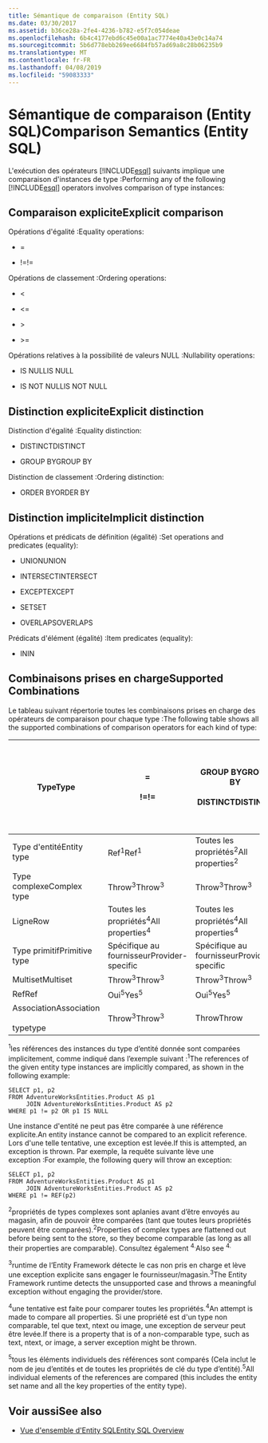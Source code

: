```yaml
---
title: Sémantique de comparaison (Entity SQL)
ms.date: 03/30/2017
ms.assetid: b36ce28a-2fe4-4236-b782-e5f7c054deae
ms.openlocfilehash: 6b4c4177ebd6c45e00a1ac7774e40a43e0c14a74
ms.sourcegitcommit: 5b6d778ebb269ee6684fb57ad69a8c28b06235b9
ms.translationtype: MT
ms.contentlocale: fr-FR
ms.lasthandoff: 04/08/2019
ms.locfileid: "59083333"
---
```

# <a name="comparison-semantics-entity-sql"></a><span data-ttu-id="7ce4f-102">Sémantique de comparaison (Entity SQL)</span><span class="sxs-lookup"><span data-stu-id="7ce4f-102">Comparison Semantics (Entity SQL)</span></span>
<span data-ttu-id="7ce4f-103">L'exécution des opérateurs [!INCLUDE[esql](../../../../../../includes/esql-md.md)] suivants implique une comparaison d'instances de type :</span><span class="sxs-lookup"><span data-stu-id="7ce4f-103">Performing any of the following [!INCLUDE[esql](../../../../../../includes/esql-md.md)] operators involves comparison of type instances:</span></span>  
  
## <a name="explicit-comparison"></a><span data-ttu-id="7ce4f-104">Comparaison explicite</span><span class="sxs-lookup"><span data-stu-id="7ce4f-104">Explicit comparison</span></span>  
 <span data-ttu-id="7ce4f-105">Opérations d'égalité :</span><span class="sxs-lookup"><span data-stu-id="7ce4f-105">Equality operations:</span></span>  
  
-   =  
  
-   <span data-ttu-id="7ce4f-106">!=</span><span class="sxs-lookup"><span data-stu-id="7ce4f-106">!=</span></span>  
  
 <span data-ttu-id="7ce4f-107">Opérations de classement :</span><span class="sxs-lookup"><span data-stu-id="7ce4f-107">Ordering operations:</span></span>  
  
-   <  
  
-   \<=  
  
-   \>  
  
-   \>=  
  
 <span data-ttu-id="7ce4f-108">Opérations relatives à la possibilité de valeurs NULL :</span><span class="sxs-lookup"><span data-stu-id="7ce4f-108">Nullability operations:</span></span>  
  
-   <span data-ttu-id="7ce4f-109">IS NULL</span><span class="sxs-lookup"><span data-stu-id="7ce4f-109">IS NULL</span></span>  
  
-   <span data-ttu-id="7ce4f-110">IS NOT NULL</span><span class="sxs-lookup"><span data-stu-id="7ce4f-110">IS NOT NULL</span></span>  
  
## <a name="explicit-distinction"></a><span data-ttu-id="7ce4f-111">Distinction explicite</span><span class="sxs-lookup"><span data-stu-id="7ce4f-111">Explicit distinction</span></span>  
 <span data-ttu-id="7ce4f-112">Distinction d'égalité :</span><span class="sxs-lookup"><span data-stu-id="7ce4f-112">Equality distinction:</span></span>  
  
-   <span data-ttu-id="7ce4f-113">DISTINCT</span><span class="sxs-lookup"><span data-stu-id="7ce4f-113">DISTINCT</span></span>  
  
-   <span data-ttu-id="7ce4f-114">GROUP BY</span><span class="sxs-lookup"><span data-stu-id="7ce4f-114">GROUP BY</span></span>  
  
 <span data-ttu-id="7ce4f-115">Distinction de classement :</span><span class="sxs-lookup"><span data-stu-id="7ce4f-115">Ordering distinction:</span></span>  
  
-   <span data-ttu-id="7ce4f-116">ORDER BY</span><span class="sxs-lookup"><span data-stu-id="7ce4f-116">ORDER BY</span></span>  
  
## <a name="implicit-distinction"></a><span data-ttu-id="7ce4f-117">Distinction implicite</span><span class="sxs-lookup"><span data-stu-id="7ce4f-117">Implicit distinction</span></span>  
 <span data-ttu-id="7ce4f-118">Opérations et prédicats de définition (égalité) :</span><span class="sxs-lookup"><span data-stu-id="7ce4f-118">Set operations and predicates (equality):</span></span>  
  
-   <span data-ttu-id="7ce4f-119">UNION</span><span class="sxs-lookup"><span data-stu-id="7ce4f-119">UNION</span></span>  
  
-   <span data-ttu-id="7ce4f-120">INTERSECT</span><span class="sxs-lookup"><span data-stu-id="7ce4f-120">INTERSECT</span></span>  
  
-   <span data-ttu-id="7ce4f-121">EXCEPT</span><span class="sxs-lookup"><span data-stu-id="7ce4f-121">EXCEPT</span></span>  
  
-   <span data-ttu-id="7ce4f-122">SET</span><span class="sxs-lookup"><span data-stu-id="7ce4f-122">SET</span></span>  
  
-   <span data-ttu-id="7ce4f-123">OVERLAPS</span><span class="sxs-lookup"><span data-stu-id="7ce4f-123">OVERLAPS</span></span>  
  
 <span data-ttu-id="7ce4f-124">Prédicats d'élément (égalité) :</span><span class="sxs-lookup"><span data-stu-id="7ce4f-124">Item predicates (equality):</span></span>  
  
-   <span data-ttu-id="7ce4f-125">IN</span><span class="sxs-lookup"><span data-stu-id="7ce4f-125">IN</span></span>  
  
## <a name="supported-combinations"></a><span data-ttu-id="7ce4f-126">Combinaisons prises en charge</span><span class="sxs-lookup"><span data-stu-id="7ce4f-126">Supported Combinations</span></span>  
 <span data-ttu-id="7ce4f-127">Le tableau suivant répertorie toutes les combinaisons prises en charge des opérateurs de comparaison pour chaque type :</span><span class="sxs-lookup"><span data-stu-id="7ce4f-127">The following table shows all the supported combinations of comparison operators for each kind of type:</span></span>  
  
|**<span data-ttu-id="7ce4f-128">Type</span><span class="sxs-lookup"><span data-stu-id="7ce4f-128">Type</span></span>**|**=**<br /><br /> **<span data-ttu-id="7ce4f-129">!=</span><span class="sxs-lookup"><span data-stu-id="7ce4f-129">!=</span></span>**|**<span data-ttu-id="7ce4f-130">GROUP BY</span><span class="sxs-lookup"><span data-stu-id="7ce4f-130">GROUP BY</span></span>**<br /><br /> **<span data-ttu-id="7ce4f-131">DISTINCT</span><span class="sxs-lookup"><span data-stu-id="7ce4f-131">DISTINCT</span></span>**|**<span data-ttu-id="7ce4f-132">UNION</span><span class="sxs-lookup"><span data-stu-id="7ce4f-132">UNION</span></span>**<br /><br /> **<span data-ttu-id="7ce4f-133">INTERSECT</span><span class="sxs-lookup"><span data-stu-id="7ce4f-133">INTERSECT</span></span>**<br /><br /> **<span data-ttu-id="7ce4f-134">EXCEPT</span><span class="sxs-lookup"><span data-stu-id="7ce4f-134">EXCEPT</span></span>**<br /><br /> **<span data-ttu-id="7ce4f-135">SET</span><span class="sxs-lookup"><span data-stu-id="7ce4f-135">SET</span></span>**<br /><br /> **<span data-ttu-id="7ce4f-136">OVERLAPS</span><span class="sxs-lookup"><span data-stu-id="7ce4f-136">OVERLAPS</span></span>**|**<span data-ttu-id="7ce4f-137">IN</span><span class="sxs-lookup"><span data-stu-id="7ce4f-137">IN</span></span>**|**<span data-ttu-id="7ce4f-138"><   <=</span><span class="sxs-lookup"><span data-stu-id="7ce4f-138"><   <=</span></span>**<br /><br /> **<span data-ttu-id="7ce4f-139">>   >=</span><span class="sxs-lookup"><span data-stu-id="7ce4f-139">>   >=</span></span>**|**<span data-ttu-id="7ce4f-140">ORDER BY</span><span class="sxs-lookup"><span data-stu-id="7ce4f-140">ORDER BY</span></span>**|**<span data-ttu-id="7ce4f-141">IS NULL</span><span class="sxs-lookup"><span data-stu-id="7ce4f-141">IS NULL</span></span>**<br /><br /> **<span data-ttu-id="7ce4f-142">IS NOT NULL</span><span class="sxs-lookup"><span data-stu-id="7ce4f-142">IS NOT NULL</span></span>**|  
|-|-|-|-|-|-|-|-|  
|<span data-ttu-id="7ce4f-143">Type d'entité</span><span class="sxs-lookup"><span data-stu-id="7ce4f-143">Entity type</span></span>|<span data-ttu-id="7ce4f-144">Ref<sup>1</sup></span><span class="sxs-lookup"><span data-stu-id="7ce4f-144">Ref<sup>1</sup></span></span>|<span data-ttu-id="7ce4f-145">Toutes les propriétés<sup>2</sup></span><span class="sxs-lookup"><span data-stu-id="7ce4f-145">All properties<sup>2</sup></span></span>|<span data-ttu-id="7ce4f-146">Toutes les propriétés<sup>2</sup></span><span class="sxs-lookup"><span data-stu-id="7ce4f-146">All properties<sup>2</sup></span></span>|<span data-ttu-id="7ce4f-147">Toutes les propriétés<sup>2</sup></span><span class="sxs-lookup"><span data-stu-id="7ce4f-147">All properties<sup>2</sup></span></span>|<span data-ttu-id="7ce4f-148">Throw<sup>3</sup></span><span class="sxs-lookup"><span data-stu-id="7ce4f-148">Throw<sup>3</sup></span></span>|<span data-ttu-id="7ce4f-149">Throw<sup>3</sup></span><span class="sxs-lookup"><span data-stu-id="7ce4f-149">Throw<sup>3</sup></span></span>|<span data-ttu-id="7ce4f-150">Ref<sup>1</sup></span><span class="sxs-lookup"><span data-stu-id="7ce4f-150">Ref<sup>1</sup></span></span>|  
|<span data-ttu-id="7ce4f-151">Type complexe</span><span class="sxs-lookup"><span data-stu-id="7ce4f-151">Complex type</span></span>|<span data-ttu-id="7ce4f-152">Throw<sup>3</sup></span><span class="sxs-lookup"><span data-stu-id="7ce4f-152">Throw<sup>3</sup></span></span>|<span data-ttu-id="7ce4f-153">Throw<sup>3</sup></span><span class="sxs-lookup"><span data-stu-id="7ce4f-153">Throw<sup>3</sup></span></span>|<span data-ttu-id="7ce4f-154">Throw<sup>3</sup></span><span class="sxs-lookup"><span data-stu-id="7ce4f-154">Throw<sup>3</sup></span></span>|<span data-ttu-id="7ce4f-155">Throw<sup>3</sup></span><span class="sxs-lookup"><span data-stu-id="7ce4f-155">Throw<sup>3</sup></span></span>|<span data-ttu-id="7ce4f-156">Throw<sup>3</sup></span><span class="sxs-lookup"><span data-stu-id="7ce4f-156">Throw<sup>3</sup></span></span>|<span data-ttu-id="7ce4f-157">Throw<sup>3</sup></span><span class="sxs-lookup"><span data-stu-id="7ce4f-157">Throw<sup>3</sup></span></span>|<span data-ttu-id="7ce4f-158">Throw<sup>3</sup></span><span class="sxs-lookup"><span data-stu-id="7ce4f-158">Throw<sup>3</sup></span></span>|  
|<span data-ttu-id="7ce4f-159">Ligne</span><span class="sxs-lookup"><span data-stu-id="7ce4f-159">Row</span></span>|<span data-ttu-id="7ce4f-160">Toutes les propriétés<sup>4</sup></span><span class="sxs-lookup"><span data-stu-id="7ce4f-160">All properties<sup>4</sup></span></span>|<span data-ttu-id="7ce4f-161">Toutes les propriétés<sup>4</sup></span><span class="sxs-lookup"><span data-stu-id="7ce4f-161">All properties<sup>4</sup></span></span>|<span data-ttu-id="7ce4f-162">Toutes les propriétés<sup>4</sup></span><span class="sxs-lookup"><span data-stu-id="7ce4f-162">All properties<sup>4</sup></span></span>|<span data-ttu-id="7ce4f-163">Throw<sup>3</sup></span><span class="sxs-lookup"><span data-stu-id="7ce4f-163">Throw<sup>3</sup></span></span>|<span data-ttu-id="7ce4f-164">Throw<sup>3</sup></span><span class="sxs-lookup"><span data-stu-id="7ce4f-164">Throw<sup>3</sup></span></span>|<span data-ttu-id="7ce4f-165">Toutes les propriétés<sup>4</sup></span><span class="sxs-lookup"><span data-stu-id="7ce4f-165">All properties<sup>4</sup></span></span>|<span data-ttu-id="7ce4f-166">Throw<sup>3</sup></span><span class="sxs-lookup"><span data-stu-id="7ce4f-166">Throw<sup>3</sup></span></span>|  
|<span data-ttu-id="7ce4f-167">Type primitif</span><span class="sxs-lookup"><span data-stu-id="7ce4f-167">Primitive type</span></span>|<span data-ttu-id="7ce4f-168">Spécifique au fournisseur</span><span class="sxs-lookup"><span data-stu-id="7ce4f-168">Provider-specific</span></span>|<span data-ttu-id="7ce4f-169">Spécifique au fournisseur</span><span class="sxs-lookup"><span data-stu-id="7ce4f-169">Provider-specific</span></span>|<span data-ttu-id="7ce4f-170">Spécifique au fournisseur</span><span class="sxs-lookup"><span data-stu-id="7ce4f-170">Provider-specific</span></span>|<span data-ttu-id="7ce4f-171">Spécifique au fournisseur</span><span class="sxs-lookup"><span data-stu-id="7ce4f-171">Provider-specific</span></span>|<span data-ttu-id="7ce4f-172">Spécifique au fournisseur</span><span class="sxs-lookup"><span data-stu-id="7ce4f-172">Provider-specific</span></span>|<span data-ttu-id="7ce4f-173">Spécifique au fournisseur</span><span class="sxs-lookup"><span data-stu-id="7ce4f-173">Provider-specific</span></span>|<span data-ttu-id="7ce4f-174">Spécifique au fournisseur</span><span class="sxs-lookup"><span data-stu-id="7ce4f-174">Provider-specific</span></span>|  
|<span data-ttu-id="7ce4f-175">Multiset</span><span class="sxs-lookup"><span data-stu-id="7ce4f-175">Multiset</span></span>|<span data-ttu-id="7ce4f-176">Throw<sup>3</sup></span><span class="sxs-lookup"><span data-stu-id="7ce4f-176">Throw<sup>3</sup></span></span>|<span data-ttu-id="7ce4f-177">Throw<sup>3</sup></span><span class="sxs-lookup"><span data-stu-id="7ce4f-177">Throw<sup>3</sup></span></span>|<span data-ttu-id="7ce4f-178">Throw<sup>3</sup></span><span class="sxs-lookup"><span data-stu-id="7ce4f-178">Throw<sup>3</sup></span></span>|<span data-ttu-id="7ce4f-179">Throw<sup>3</sup></span><span class="sxs-lookup"><span data-stu-id="7ce4f-179">Throw<sup>3</sup></span></span>|<span data-ttu-id="7ce4f-180">Throw<sup>3</sup></span><span class="sxs-lookup"><span data-stu-id="7ce4f-180">Throw<sup>3</sup></span></span>|<span data-ttu-id="7ce4f-181">Throw<sup>3</sup></span><span class="sxs-lookup"><span data-stu-id="7ce4f-181">Throw<sup>3</sup></span></span>|<span data-ttu-id="7ce4f-182">Throw<sup>3</sup></span><span class="sxs-lookup"><span data-stu-id="7ce4f-182">Throw<sup>3</sup></span></span>|  
|<span data-ttu-id="7ce4f-183">Ref</span><span class="sxs-lookup"><span data-stu-id="7ce4f-183">Ref</span></span>|<span data-ttu-id="7ce4f-184">Oui<sup>5</sup></span><span class="sxs-lookup"><span data-stu-id="7ce4f-184">Yes<sup>5</sup></span></span>|<span data-ttu-id="7ce4f-185">Oui<sup>5</sup></span><span class="sxs-lookup"><span data-stu-id="7ce4f-185">Yes<sup>5</sup></span></span>|<span data-ttu-id="7ce4f-186">Oui<sup>5</sup></span><span class="sxs-lookup"><span data-stu-id="7ce4f-186">Yes<sup>5</sup></span></span>|<span data-ttu-id="7ce4f-187">Oui<sup>5</sup></span><span class="sxs-lookup"><span data-stu-id="7ce4f-187">Yes<sup>5</sup></span></span>|<span data-ttu-id="7ce4f-188">Throw</span><span class="sxs-lookup"><span data-stu-id="7ce4f-188">Throw</span></span>|<span data-ttu-id="7ce4f-189">Throw</span><span class="sxs-lookup"><span data-stu-id="7ce4f-189">Throw</span></span>|<span data-ttu-id="7ce4f-190">Oui<sup>5</sup></span><span class="sxs-lookup"><span data-stu-id="7ce4f-190">Yes<sup>5</sup></span></span>|  
|<span data-ttu-id="7ce4f-191">Association</span><span class="sxs-lookup"><span data-stu-id="7ce4f-191">Association</span></span><br /><br /> <span data-ttu-id="7ce4f-192">type</span><span class="sxs-lookup"><span data-stu-id="7ce4f-192">type</span></span>|<span data-ttu-id="7ce4f-193">Throw<sup>3</sup></span><span class="sxs-lookup"><span data-stu-id="7ce4f-193">Throw<sup>3</sup></span></span>|<span data-ttu-id="7ce4f-194">Throw</span><span class="sxs-lookup"><span data-stu-id="7ce4f-194">Throw</span></span>|<span data-ttu-id="7ce4f-195">Throw</span><span class="sxs-lookup"><span data-stu-id="7ce4f-195">Throw</span></span>|<span data-ttu-id="7ce4f-196">Throw</span><span class="sxs-lookup"><span data-stu-id="7ce4f-196">Throw</span></span>|<span data-ttu-id="7ce4f-197">Throw<sup>3</sup></span><span class="sxs-lookup"><span data-stu-id="7ce4f-197">Throw<sup>3</sup></span></span>|<span data-ttu-id="7ce4f-198">Throw<sup>3</sup></span><span class="sxs-lookup"><span data-stu-id="7ce4f-198">Throw<sup>3</sup></span></span>|<span data-ttu-id="7ce4f-199">Throw<sup>3</sup></span><span class="sxs-lookup"><span data-stu-id="7ce4f-199">Throw<sup>3</sup></span></span>|  
  
 <span data-ttu-id="7ce4f-200"><sup>1</sup>les références des instances du type d’entité donnée sont comparées implicitement, comme indiqué dans l’exemple suivant :</span><span class="sxs-lookup"><span data-stu-id="7ce4f-200"><sup>1</sup>The references of the given entity type instances are implicitly compared, as shown in the following example:</span></span>  
  
```  
SELECT p1, p2   
FROM AdventureWorksEntities.Product AS p1   
     JOIN AdventureWorksEntities.Product AS p2   
WHERE p1 != p2 OR p1 IS NULL  
```  
  
 <span data-ttu-id="7ce4f-201">Une instance d'entité ne peut pas être comparée à une référence explicite.</span><span class="sxs-lookup"><span data-stu-id="7ce4f-201">An entity instance cannot be compared to an explicit reference.</span></span> <span data-ttu-id="7ce4f-202">Lors d'une telle tentative, une exception est levée.</span><span class="sxs-lookup"><span data-stu-id="7ce4f-202">If this is attempted, an exception is thrown.</span></span> <span data-ttu-id="7ce4f-203">Par exemple, la requête suivante lève une exception :</span><span class="sxs-lookup"><span data-stu-id="7ce4f-203">For example, the following query will throw an exception:</span></span>  
  
```  
SELECT p1, p2   
FROM AdventureWorksEntities.Product AS p1   
     JOIN AdventureWorksEntities.Product AS p2   
WHERE p1 != REF(p2)  
```  
  
 <span data-ttu-id="7ce4f-204"><sup>2</sup>propriétés de types complexes sont aplanies avant d’être envoyés au magasin, afin de pouvoir être comparées (tant que toutes leurs propriétés peuvent être comparées).</span><span class="sxs-lookup"><span data-stu-id="7ce4f-204"><sup>2</sup>Properties of complex types are flattened out before being sent to the store, so they become comparable (as long as all their properties are comparable).</span></span> <span data-ttu-id="7ce4f-205">Consultez également <sup>4.</sup></span><span class="sxs-lookup"><span data-stu-id="7ce4f-205">Also see <sup>4.</sup></span></span>  
  
 <span data-ttu-id="7ce4f-206"><sup>3</sup>runtime de l’Entity Framework détecte le cas non pris en charge et lève une exception explicite sans engager le fournisseur/magasin.</span><span class="sxs-lookup"><span data-stu-id="7ce4f-206"><sup>3</sup>The Entity Framework runtime detects the unsupported case and throws a meaningful exception without engaging the provider/store.</span></span>  
  
 <span data-ttu-id="7ce4f-207"><sup>4</sup>une tentative est faite pour comparer toutes les propriétés.</span><span class="sxs-lookup"><span data-stu-id="7ce4f-207"><sup>4</sup>An attempt is made to compare all properties.</span></span> <span data-ttu-id="7ce4f-208">Si une propriété est d'un type non comparable, tel que text, ntext ou image, une exception de serveur peut être levée.</span><span class="sxs-lookup"><span data-stu-id="7ce4f-208">If there is a property that is of a non-comparable type, such as text, ntext, or image, a server exception might be thrown.</span></span>  
  
 <span data-ttu-id="7ce4f-209"><sup>5</sup>tous les éléments individuels des références sont comparés (Cela inclut le nom de jeu d’entités et de toutes les propriétés de clé du type d’entité).</span><span class="sxs-lookup"><span data-stu-id="7ce4f-209"><sup>5</sup>All individual elements of the references are compared (this includes the entity set name and all the key properties of the entity type).</span></span>  
  
## <a name="see-also"></a><span data-ttu-id="7ce4f-210">Voir aussi</span><span class="sxs-lookup"><span data-stu-id="7ce4f-210">See also</span></span>

- [<span data-ttu-id="7ce4f-211">Vue d'ensemble d'Entity SQL</span><span class="sxs-lookup"><span data-stu-id="7ce4f-211">Entity SQL Overview</span></span>](../../../../../../docs/framework/data/adonet/ef/language-reference/entity-sql-overview.md)
